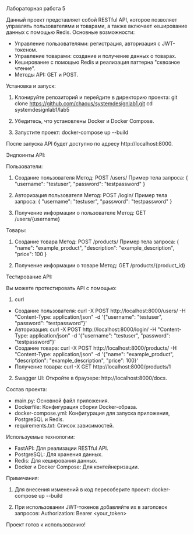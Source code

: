 Лабораторная работа 5

Данный проект представляет собой RESTful API, которое позволяет управлять пользователями и товарами, а также включает кеширование данных с помощью Redis. Основные возможности:
- Управление пользователями: регистрация, авторизация с JWT-токеном.
- Управление товарами: создание и получение данных о товарах.
- Кеширование с помощью Redis и реализация паттерна "сквозное чтение".
- Методы API: GET и POST.

Установка и запуск:

1. Клонируйте репозиторий и перейдите в директорию проекта:
git clone https://github.com/chaous/systemdesignlab1.git
cd systemdesignlab1/lab5

2. Убедитесь, что установлены Docker и Docker Compose.

3. Запустите проект:
docker-compose up --build

После запуска API будет доступно по адресу http://localhost:8000.

Эндпоинты API:

Пользователи:
1. Создание пользователя
Метод: POST /users/
Пример тела запроса:
{
    "username": "testuser",
    "password": "testpassword"
}

2. Авторизация пользователя
Метод: POST /login/
Пример тела запроса:
{
    "username": "testuser",
    "password": "testpassword"
}

3. Получение информации о пользователе
Метод: GET /users/{username}

Товары:
1. Создание товара
Метод: POST /products/
Пример тела запроса:
{
    "name": "example_product",
    "description": "example_description",
    "price": 100
}

2. Получение информации о товаре
Метод: GET /products/{product_id}

Тестирование API:

Вы можете протестировать API с помощью:
1. curl
- Создание пользователя:
curl -X POST http://localhost:8000/users/ -H "Content-Type: application/json" -d '{"username": "testuser", "password": "testpassword"}'
- Авторизация:
curl -X POST http://localhost:8000/login/ -H "Content-Type: application/json" -d '{"username": "testuser", "password": "testpassword"}'
- Создание товара:
curl -X POST http://localhost:8000/products/ -H "Content-Type: application/json" -d '{"name": "example_product", "description": "example_description", "price": 100}'
- Получение товара:
curl -X GET http://localhost:8000/products/1

2. Swagger UI:
Откройте в браузере: http://localhost:8000/docs.

Состав проекта:

- main.py: Основной файл приложения.
- Dockerfile: Конфигурация сборки Docker-образа.
- docker-compose.yml: Конфигурация для запуска приложения, PostgreSQL и Redis.
- requirements.txt: Список зависимостей.

Используемые технологии:
- FastAPI: Для реализации RESTful API.
- PostgreSQL: Для хранения данных.
- Redis: Для кеширования данных.
- Docker и Docker Compose: Для контейнеризации.

Примечания:
1. Для внесения изменений в код пересоберите проект:
docker-compose up --build

2. При использовании JWT-токенов добавляйте их в заголовок запросов:
Authorization: Bearer <your_token>

Проект готов к использованию!
